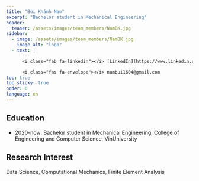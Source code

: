 ```yaml
---
title: "Bùi Khánh Nam"
excerpt: "Bachelor student in Mechanical Engineering"
header:
  teaser: /assets/images/team_members/NamBK.jpg
sidebar:
  - image: /assets/images/team_members/NamBK.jpg
    image_alt: "logo"
  - text: |
      ---
      <i class="fab fa-linkedin"></i> [LinkedIn](https://www.linkedin.com/in/nam-bui-237722207/)

      <i class="fas fa-envelope"></i> nambui1604@gmail.com
toc: true
toc_sticky: true
order: 6
language: en
---
```


## Education
- 2020-now: Bachelor student in Mechanical Engineering,
  College of Engineering and Computer Science, VinUniversity

## Research Interest
Data Science, Computational Mechanics, Finite Element Analysis
